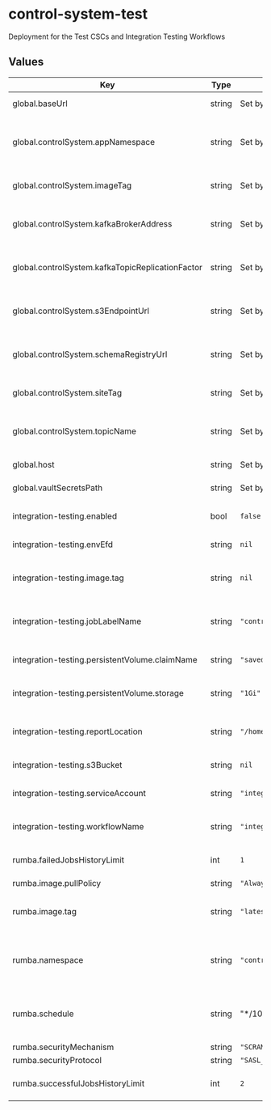 # control-system-test

Deployment for the Test CSCs and Integration Testing Workflows

## Values

| Key | Type | Default | Description |
|-----|------|---------|-------------|
| global.baseUrl | string | Set by Argo CD | Base URL for the environment |
| global.controlSystem.appNamespace | string | Set by ArgoCD | Application namespace for the control system deployment |
| global.controlSystem.imageTag | string | Set by ArgoCD | Image tag for the control system deployment |
| global.controlSystem.kafkaBrokerAddress | string | Set by ArgoCD | Kafka broker address for the control system deployment |
| global.controlSystem.kafkaTopicReplicationFactor | string | Set by ArgoCD | Kafka topic replication factor for control system topics |
| global.controlSystem.s3EndpointUrl | string | Set by ArgoCD | S3 endpoint (LFA) for the control system deployment |
| global.controlSystem.schemaRegistryUrl | string | Set by ArgoCD | Schema registry URL for the control system deployment |
| global.controlSystem.siteTag | string | Set by ArgoCD | Site tag for the control system deployment |
| global.controlSystem.topicName | string | Set by ArgoCD | Topic name tag for the control system deployment |
| global.host | string | Set by Argo CD | Host name for ingress |
| global.vaultSecretsPath | string | Set by Argo CD | Base path for Vault secrets |
| integration-testing.enabled | bool | `false` | Enable the integration testing system |
| integration-testing.envEfd | string | `nil` | The Name of the EFD instance. |
| integration-testing.image.tag | string | `nil` | The image tag for the Integration Test runner container |
| integration-testing.jobLabelName | string | `"control-system-test"` | Label for jobs to get them to appear in application |
| integration-testing.persistentVolume.claimName | string | `"saved-reports"` | PVC name for saving the reports |
| integration-testing.persistentVolume.storage | string | `"1Gi"` | Storage size request for the PVC |
| integration-testing.reportLocation | string | `"/home/saluser/robotframework_EFD/Reports"` | Container location of the RobotFramework reports |
| integration-testing.s3Bucket | string | `nil` | The S3 bucket name to use |
| integration-testing.serviceAccount | string | `"integration-tests"` | This sets the service account name |
| integration-testing.workflowName | string | `"integration-test-workflow"` | Name for the top-level workflow |
| rumba.failedJobsHistoryLimit | int | `1` | The number of failed pods to keep |
| rumba.image.pullPolicy | string | `"Always"` |  |
| rumba.image.tag | string | `"latest"` | The image tag for the rumba cronjob container |
| rumba.namespace | string | `"control-system-test"` | This is the namespace in which the rumba cronjob will be placed |
| rumba.schedule | string | "*/10 * * * *" (every ten minutes) | The Schedule for executing the job to clean up inactive consumers |
| rumba.securityMechanism | string | `"SCRAM-SHA-512"` |  |
| rumba.securityProtocol | string | `"SASL_SSL"` |  |
| rumba.successfulJobsHistoryLimit | int | `2` | The number of succesful pods to keep |
